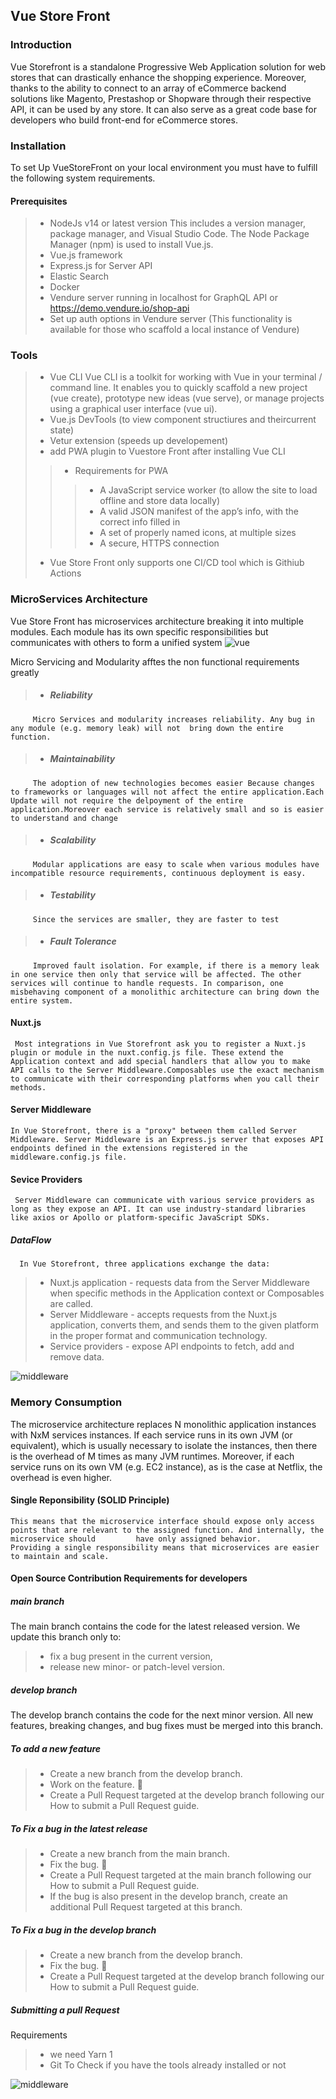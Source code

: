## Vue Store Front

### Introduction
Vue Storefront is a standalone Progressive Web Application solution for web stores that can drastically enhance the shopping experience. Moreover, thanks to the ability to connect to an array of eCommerce backend solutions like Magento, Prestashop or Shopware through their respective API, it can be used by any store.  It can also serve as a great code base for developers who build front-end for eCommerce stores. 

### Installation
 To set Up VueStoreFront on your local environment you must have to fulfill the following system requirements.
 
 #### Prerequisites
 
>* NodeJs v14 or latest version This includes a version manager, package manager, and Visual Studio Code. The Node Package Manager (npm) is used to install Vue.js.
>* Vue.js framework
>* Express.js for Server API
>* Elastic Search
>* Docker
>* Vendure server running in localhost for GraphQL API or https://demo.vendure.io/shop-api
>* Set up auth options in Vendure server (This functionality is available for those who scaffold a local instance of Vendure)

### Tools
>* Vue CLI
   Vue CLI is a toolkit for working with Vue in your terminal / command line. It enables you to quickly scaffold a new project (vue create), prototype new ideas (vue serve), or manage projects using a graphical user interface (vue ui).
>* Vue.js DevTools (to view component structiures and theircurrent state)
>* Vetur extension (speeds up developement)
>* add PWA plugin to Vuestore Front after installing Vue CLI
>>* Requirements for PWA
>>>* A JavaScript service worker (to allow the site to load offline and store data locally)
>>>* A valid JSON manifest of the app’s info, with the correct info filled in
>>>* A set of properly named icons, at multiple sizes
>>>* A secure, HTTPS connection
>* Vue Store Front only supports one CI/CD tool which is Githiub Actions


### MicroServices Architecture
Vue Store Front has microservices architecture breaking it into multiple modules. Each module has its own specific responsibilities but communicates with others to form a unified system
![vue](https://user-images.githubusercontent.com/82566358/205505058-2a1e2824-1a1b-4205-ae26-733445ae0c5f.png)

Micro Servicing and Modularity afftes the non functional requirements greatly

>* ##### Reliability
         Micro Services and modularity increases reliability. Any bug in any module (e.g. memory leak) will not  bring down the entire function.
>* ##### Maintainability
         The adoption of new technologies becomes easier Because changes to frameworks or languages will not affect the entire application.Each Update will not require the delpoyment of the entire application.Moreover each service is relatively small and so is easier to understand and change

>* ##### Scalability
         Modular applications are easy to scale when various modules have incompatible resource requirements, continuous deployment is easy.

>* ##### Testability
         Since the services are smaller, they are faster to test

>* ##### Fault Tolerance
         Improved fault isolation. For example, if there is a memory leak in one service then only that service will be affected. The other services will continue to handle requests. In comparison, one misbehaving component of a monolithic architecture can bring down the entire system.

#### Nuxt.js
     Most integrations in Vue Storefront ask you to register a Nuxt.js plugin or module in the nuxt.config.js file. These extend the Application context and add special handlers that allow you to make API calls to the Server Middleware.Composables use the exact mechanism to communicate with their corresponding platforms when you call their methods.
#### Server Middleware
    In Vue Storefront, there is a "proxy" between them called Server Middleware. Server Middleware is an Express.js server that exposes API endpoints defined in the extensions registered in the middleware.config.js file.
   

#### Sevice Providers
     Server Middleware can communicate with various service providers as long as they expose an API. It can use industry-standard libraries like axios or Apollo or platform-specific JavaScript SDKs.

##### DataFlow
      In Vue Storefront, three applications exchange the data:
>* Nuxt.js application - requests data from the Server Middleware when specific methods in the Application context or Composables are called.
>* Server Middleware - accepts requests from the Nuxt.js application, converts them, and sends them to the given platform in the proper format and communication technology.
>* Service providers - expose API endpoints to fetch, add and remove data.
 
 
 ![middleware](https://user-images.githubusercontent.com/82566358/205515180-f6099caa-43a1-44bb-ae36-879ed157a319.png)
 
 
 ### Memory Consumption
 The microservice architecture replaces N monolithic application instances with NxM services instances. If each service runs in its own JVM (or equivalent), which is usually necessary to isolate the instances, then there is the overhead of M times as many JVM runtimes. Moreover, if each service runs on its own VM (e.g. EC2 instance), as is the case at Netflix, the overhead is even higher.

#### Single Reponsibility (SOLID Principle)
    This means that the microservice interface should expose only access points that are relevant to the assigned function. And internally, the microservice should         have only assigned behavior.
    Providing a single responsibility means that microservices are easier to maintain and scale.
    
 #### Open Source Contribution Requirements for developers
 ##### main branch
 
 The main branch contains the code for the latest released version. We update this branch only to:
>* fix a bug present in the current version,
>* release new minor- or patch-level version.

 ##### develop branch
 
 The develop branch contains the code for the next minor version. All new features, breaking changes, and bug fixes must be merged into this branch.

 ##### To add a new feature
>* Create a new branch from the develop branch.
>* Work on the feature. 🔨
>* Create a Pull Request targeted at the develop branch following our How to submit a Pull Request guide.

##### To Fix a bug in the latest release
>* Create a new branch from the main branch.
>* Fix the bug. 🔨
>* Create a Pull Request targeted at the main branch following our How to submit a Pull Request guide.
>* If the bug is also present in the develop branch, create an additional Pull Request targeted at this branch.

##### To Fix a bug in the develop branch
>* Create a new branch from the develop branch.
>* Fix the bug. 🔨
>* Create a Pull Request targeted at the develop branch following our How to submit a Pull Request guide.

##### Submitting a pull Request
Requirements
>*  we need Yarn 1 
>* Git
To Check if you have the tools already installed or not

![middleware](https://user-images.githubusercontent.com/82566358/205516410-226976bc-bcca-44e9-9f28-972b9e288d80.png)

